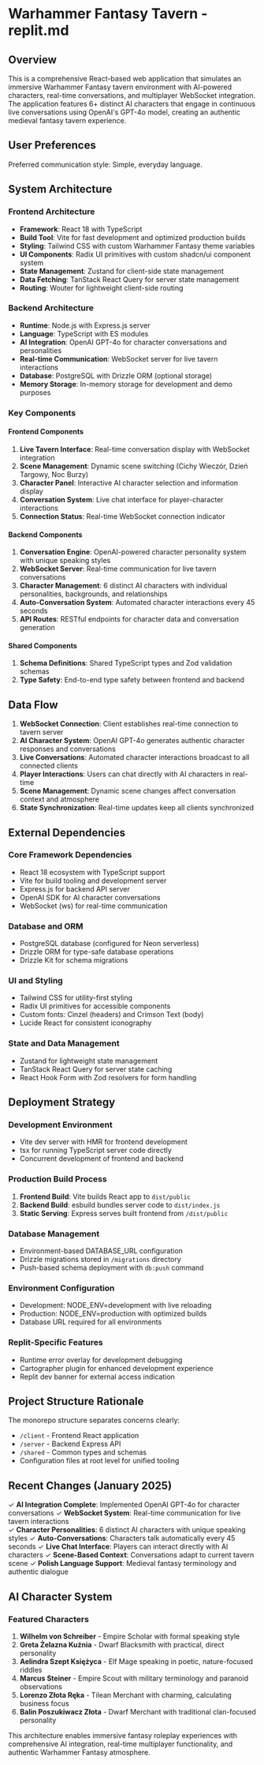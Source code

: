# Warhammer Fantasy Tavern - replit.md

## Overview

This is a comprehensive React-based web application that simulates an immersive Warhammer Fantasy tavern environment with AI-powered characters, real-time conversations, and multiplayer WebSocket integration. The application features 6+ distinct AI characters that engage in continuous live conversations using OpenAI's GPT-4o model, creating an authentic medieval fantasy tavern experience.

## User Preferences

Preferred communication style: Simple, everyday language.

## System Architecture

### Frontend Architecture
- **Framework**: React 18 with TypeScript
- **Build Tool**: Vite for fast development and optimized production builds
- **Styling**: Tailwind CSS with custom Warhammer Fantasy theme variables
- **UI Components**: Radix UI primitives with custom shadcn/ui component system
- **State Management**: Zustand for client-side state management
- **Data Fetching**: TanStack React Query for server state management
- **Routing**: Wouter for lightweight client-side routing

### Backend Architecture
- **Runtime**: Node.js with Express.js server
- **Language**: TypeScript with ES modules
- **AI Integration**: OpenAI GPT-4o for character conversations and personalities
- **Real-time Communication**: WebSocket server for live tavern interactions
- **Database**: PostgreSQL with Drizzle ORM (optional storage)
- **Memory Storage**: In-memory storage for development and demo purposes

### Key Components

#### Frontend Components
1. **Live Tavern Interface**: Real-time conversation display with WebSocket integration
2. **Scene Management**: Dynamic scene switching (Cichy Wieczór, Dzień Targowy, Noc Burzy)
3. **Character Panel**: Interactive AI character selection and information display
4. **Conversation System**: Live chat interface for player-character interactions
5. **Connection Status**: Real-time WebSocket connection indicator

#### Backend Components
1. **Conversation Engine**: OpenAI-powered character personality system with unique speaking styles
2. **WebSocket Server**: Real-time communication for live tavern conversations  
3. **Character Management**: 6 distinct AI characters with individual personalities, backgrounds, and relationships
4. **Auto-Conversation System**: Automated character interactions every 45 seconds
5. **API Routes**: RESTful endpoints for character data and conversation generation

#### Shared Components
1. **Schema Definitions**: Shared TypeScript types and Zod validation schemas
2. **Type Safety**: End-to-end type safety between frontend and backend

## Data Flow

1. **WebSocket Connection**: Client establishes real-time connection to tavern server
2. **AI Character System**: OpenAI GPT-4o generates authentic character responses and conversations
3. **Live Conversations**: Automated character interactions broadcast to all connected clients
4. **Player Interactions**: Users can chat directly with AI characters in real-time
5. **Scene Management**: Dynamic scene changes affect conversation context and atmosphere
6. **State Synchronization**: Real-time updates keep all clients synchronized

## External Dependencies

### Core Framework Dependencies
- React 18 ecosystem with TypeScript support
- Vite for build tooling and development server
- Express.js for backend API server
- OpenAI SDK for AI character conversations
- WebSocket (ws) for real-time communication

### Database and ORM
- PostgreSQL database (configured for Neon serverless)
- Drizzle ORM for type-safe database operations
- Drizzle Kit for schema migrations

### UI and Styling
- Tailwind CSS for utility-first styling
- Radix UI primitives for accessible components
- Custom fonts: Cinzel (headers) and Crimson Text (body)
- Lucide React for consistent iconography

### State and Data Management
- Zustand for lightweight state management
- TanStack React Query for server state caching
- React Hook Form with Zod resolvers for form handling

## Deployment Strategy

### Development Environment
- Vite dev server with HMR for frontend development
- tsx for running TypeScript server code directly
- Concurrent development of frontend and backend

### Production Build Process
1. **Frontend Build**: Vite builds React app to `dist/public`
2. **Backend Build**: esbuild bundles server code to `dist/index.js`
3. **Static Serving**: Express serves built frontend from `/dist/public`

### Database Management
- Environment-based DATABASE_URL configuration
- Drizzle migrations stored in `/migrations` directory
- Push-based schema deployment with `db:push` command

### Environment Configuration
- Development: NODE_ENV=development with live reloading
- Production: NODE_ENV=production with optimized builds
- Database URL required for all environments

### Replit-Specific Features
- Runtime error overlay for development debugging
- Cartographer plugin for enhanced development experience
- Replit dev banner for external access indication

## Project Structure Rationale

The monorepo structure separates concerns clearly:
- `/client` - Frontend React application
- `/server` - Backend Express API
- `/shared` - Common types and schemas
- Configuration files at root level for unified tooling

## Recent Changes (January 2025)

✓ **AI Integration Complete**: Implemented OpenAI GPT-4o for character conversations
✓ **WebSocket System**: Real-time communication for live tavern interactions  
✓ **Character Personalities**: 6 distinct AI characters with unique speaking styles
✓ **Auto-Conversations**: Characters talk automatically every 45 seconds
✓ **Live Chat Interface**: Players can interact directly with AI characters
✓ **Scene-Based Context**: Conversations adapt to current tavern scene
✓ **Polish Language Support**: Medieval fantasy terminology and authentic dialogue

## AI Character System

### Featured Characters
1. **Wilhelm von Schreiber** - Empire Scholar with formal speaking style
2. **Greta Żelazna Kuźnia** - Dwarf Blacksmith with practical, direct personality
3. **Aelindra Szept Księżyca** - Elf Mage speaking in poetic, nature-focused riddles
4. **Marcus Steiner** - Empire Scout with military terminology and paranoid observations
5. **Lorenzo Złota Ręka** - Tilean Merchant with charming, calculating business focus
6. **Balin Poszukiwacz Złota** - Dwarf Merchant with traditional clan-focused personality

This architecture enables immersive fantasy roleplay experiences with comprehensive AI integration, real-time multiplayer functionality, and authentic Warhammer Fantasy atmosphere.